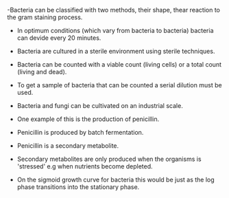 -Bacteria can be classified with two methods, their shape, thear reaction to the gram staining process.
- In optimum conditions (which vary from bacteria to bacteria) bacteria can devide every 20 minutes.
- Bacteria are cultured in a sterile environment using sterile techniques.
- Bacteria can be counted with a viable count (living cells) or a total count (living and dead).
- To get a sample of bacteria that can be counted a serial dilution must be used.

- Bacteria and fungi can be cultivated on an industrial scale.
- One example of this is the production of penicillin.
- Penicillin is produced by batch fermentation.
- Penicillin is a secondary metabolite.
- Secondary metabolites are only produced when the organisms is 'stressed' e.g when nutrients become depleted.
- On the sigmoid growth curve for bacteria this would be just as the log phase transitions into the stationary phase.